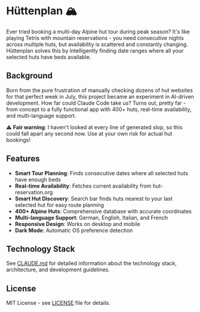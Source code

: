 # Hüttenplan 🏔️

Ever tried booking a multi-day Alpine hut tour during peak season? It's like playing Tetris with mountain reservations - you need consecutive nights across multiple huts, but availability is scattered and constantly changing. Hüttenplan solves this by intelligently finding date ranges where all your selected huts have beds available.

## Background

Born from the pure frustration of manually checking dozens of hut websites for that perfect week in July, this project became an experiment in AI-driven development. How far could Claude Code take us? Turns out, pretty far - from concept to a fully functional app with 400+ huts, real-time availability, and multi-language support.

⚠️ **Fair warning**: I haven't looked at every line of generated slop, so this could fall apart any second now. Use at your own risk for actual hut bookings!

## Features

- **Smart Tour Planning**: Finds consecutive dates where all selected huts have enough beds
- **Real-time Availability**: Fetches current availability from hut-reservation.org
- **Smart Hut Discovery**: Search bar finds huts nearest to your last selected hut for easy route planning
- **400+ Alpine Huts**: Comprehensive database with accurate coordinates
- **Multi-language Support**: German, English, Italian, and French
- **Responsive Design**: Works on desktop and mobile
- **Dark Mode**: Automatic OS preference detection

## Technology Stack

See [CLAUDE.md](./CLAUDE.md) for detailed information about the technology stack, architecture, and development guidelines.

## License

MIT License - see [LICENSE](./LICENSE) file for details.